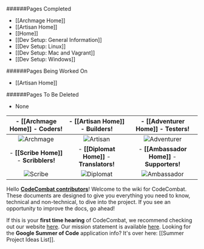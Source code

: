 ######Pages Completed

* [[Archmage Home]]
* [[Artisan Home]]
* [[Home]]
* [[Dev Setup: General Information]]
* [[Dev Setup: Linux]]
* [[Dev Setup: Mac and Vagrant]]
* [[Dev Setup: Windows]]

######Pages Being Worked On

* [[Artisan Home]]

######Pages To Be Deleted

* None



| - [[Archmage Home]] -  **Coders!** | - [[Artisan Home]] -  **Builders!**  | - [[Adventurer Home]]  - **Testers!**
| :---------------: | :---------------: | :---------------: 
| ![Archmage](http://codecombat.com/images/pages/contribute/tile_archmage.png)                     | ![Artisan](http://codecombat.com/images/pages/contribute/tile_artisan.png)                       | ![Adventurer](http://codecombat.com/images/pages/contribute/tile_adventurer.png)                     
| - **[[Scribe Home]]** - **Scribblers!** |  - **[[Diplomat Home]]** -  **Translators!** |  - **[[Ambassador Home]]** -  **Supporters!** |
| ![Scribe](http://codecombat.com/images/pages/contribute/tile_scribe.png) | ![Diplomat](http://codecombat.com/images/pages/contribute/tile_diplomat.png) | ![Ambassador](http://codecombat.com/images/pages/contribute/tile_ambassador.png) |

Hello [**CodeCombat contributors**](http://codecombat.com/contribute)! Welcome to the wiki for CodeCombat. These documents are designed to give you everything you need to know, technical and non-technical, to dive into the project. If you see an opportunity to improve the docs, go ahead!  

If this is your **first time hearing** of CodeCombat, we recommend checking out our website [here](https://codecombat.com).  Our mission statement is available [here](https://github.com/codecombat/codecombat/wiki/Mission-statement).  Looking for the **Google Summer of Code** application info? It's over here: [[Summer Project Ideas List]].
